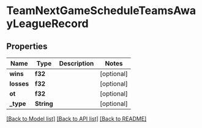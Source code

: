 # TeamNextGameScheduleTeamsAwayLeagueRecord

## Properties

Name | Type | Description | Notes
------------ | ------------- | ------------- | -------------
**wins** | **f32** |  | [optional] 
**losses** | **f32** |  | [optional] 
**ot** | **f32** |  | [optional] 
**_type** | **String** |  | [optional] 

[[Back to Model list]](../README.md#documentation-for-models) [[Back to API list]](../README.md#documentation-for-api-endpoints) [[Back to README]](../README.md)


